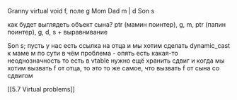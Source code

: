 Granny
virtual void f, поле g
Mom Dad
m | d
Son
s

как будет выглядеть объект сына?
ptr (мамин поинтер), g, m, ptr (папин поинтер), g, d, s + выравнивание

Son s;
пусть у нас есть ссылка на отца и мы хотим сделать dynamic_cast к маме
м по сути в чём проблема - опять есть какая-то неоднозначность то есть в vtable нужно ещё хранить сдвиг
и когда мы хотим вызвать f от отца, то это то же самое, что вызвать f от сына со сдвигом

[[5.7 Virtual problems]]
